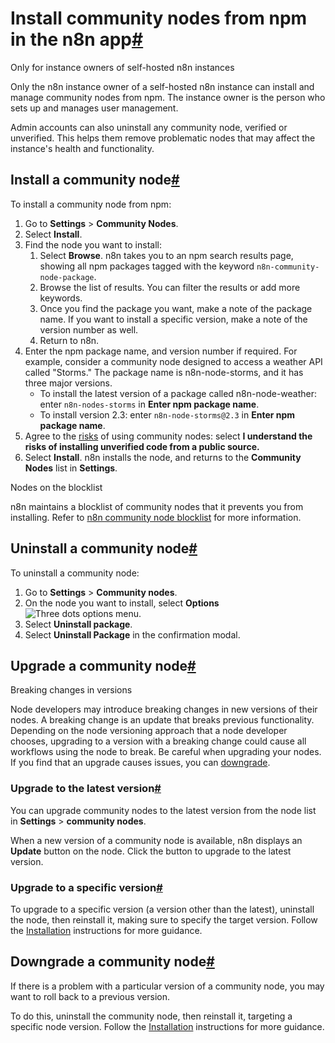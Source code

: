[](https://github.com/n8n-io/n8n-docs/edit/main/docs/integrations/community-nodes/installation/gui-install.md "Edit this page")

# Install community nodes from npm in the n8n app[#](#install-community-nodes-from-npm-in-the-n8n-app "Permanent link")

Only for instance owners of self-hosted n8n instances

Only the n8n instance owner of a self-hosted n8n instance can install and manage community nodes from npm. The instance owner is the person who sets up and manages user management.

Admin accounts can also uninstall any community node, verified or unverified. This helps them remove problematic nodes that may affect the instance's health and functionality.

## Install a community node[#](#install-a-community-node "Permanent link")

To install a community node from npm:

1.  Go to **Settings** > **Community Nodes**.
2.  Select **Install**.
3.  Find the node you want to install:
    1.  Select **Browse**. n8n takes you to an npm search results page, showing all npm packages tagged with the keyword `n8n-community-node-package`.
    2.  Browse the list of results. You can filter the results or add more keywords.
    3.  Once you find the package you want, make a note of the package name. If you want to install a specific version, make a note of the version number as well.
    4.  Return to n8n.
4.  Enter the npm package name, and version number if required. For example, consider a community node designed to access a weather API called "Storms." The package name is n8n-node-storms, and it has three major versions.
    *   To install the latest version of a package called n8n-node-weather: enter `n8n-nodes-storms` in **Enter npm package name**.
    *   To install version 2.3: enter `n8n-node-storms@2.3` in **Enter npm package name**.
5.  Agree to the [risks](../../risks/) of using community nodes: select **I understand the risks of installing unverified code from a public source.**
6.  Select **Install**. n8n installs the node, and returns to the **Community Nodes** list in **Settings**.

Nodes on the blocklist

n8n maintains a blocklist of community nodes that it prevents you from installing. Refer to [n8n community node blocklist](../../blocklist/) for more information.

## Uninstall a community node[#](#uninstall-a-community-node "Permanent link")

To uninstall a community node:

1.  Go to **Settings** > **Community nodes**.
2.  On the node you want to install, select **Options** ![Three dots options menu](../../../../_images/common-icons/three-dot-options-menu.png).
3.  Select **Uninstall package**.
4.  Select **Uninstall Package** in the confirmation modal.

## Upgrade a community node[#](#upgrade-a-community-node "Permanent link")

Breaking changes in versions

Node developers may introduce breaking changes in new versions of their nodes. A breaking change is an update that breaks previous functionality. Depending on the node versioning approach that a node developer chooses, upgrading to a version with a breaking change could cause all workflows using the node to break. Be careful when upgrading your nodes. If you find that an upgrade causes issues, you can [downgrade](#downgrade-a-community-node).

### Upgrade to the latest version[#](#upgrade-to-the-latest-version "Permanent link")

You can upgrade community nodes to the latest version from the node list in **Settings** > **community nodes**.

When a new version of a community node is available, n8n displays an **Update** button on the node. Click the button to upgrade to the latest version.

### Upgrade to a specific version[#](#upgrade-to-a-specific-version "Permanent link")

To upgrade to a specific version (a version other than the latest), uninstall the node, then reinstall it, making sure to specify the target version. Follow the [Installation](#install-a-community-node) instructions for more guidance.

## Downgrade a community node[#](#downgrade-a-community-node "Permanent link")

If there is a problem with a particular version of a community node, you may want to roll back to a previous version.

To do this, uninstall the community node, then reinstall it, targeting a specific node version. Follow the [Installation](#install-a-community-node) instructions for more guidance.